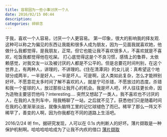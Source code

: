 ```yaml
---
title: 容易因为一些小事讨厌一个人
date: 2016/02/15 00:44
description:
categories: 碎碎念
---
```


于我，喜欢一个人容易，讨厌一个人更容易。 第一印象，很大的影响我的择友观.
这种可以称之为偏见的东西让我能和很多人成为朋友，因为一见面我就喜欢她，他做什么我都觉得，是我朋友，正常。但它也能让我不喜欢很多人，不喜欢就是不喜欢，吃饭我都觉得他在吃屎。
打心底觉得这是个不良习惯，感情上的鲁莽，太依赖感觉，对我交友一以及被讨厌的人都是不公平的。但是总要花时间判别，在这个世界上，有两种人，讲理的，不讲理的。《住在清潭洞》的女儿说：真希望这个地球分成两半，一半是好人，一半是坏人。可是啊，这人类如此复杂，怎么才能辨别好坏。不愿意花太多时间了解不喜欢的人，就是宁可杀错，不愿放过的态度。杀错和我一个星球的人，放过那些让我开心的机会。我是坏人吧，坏人往往更长命，因为造物主要惩罚他吗？interesting....
突然又想起了一类人，我不喜欢也不讨厌的人，在我的人生列车中，陪我畅聊了一站，之后就不见了。获悉他们只是随着时间在我的心里渐渐淡出，就像头脑特工里的记忆球褪色了而已。稀罕了那么一阵又不稀罕了，善变的人啊，因为你我都在不同的道路上生活吧。

2016/2/24
听 fm，据研究发现，人可以在 0.1s 内判断人的好坏。薄片撷取是一种保护机制啊。哈哈哈哈哈成为了让我不内疚的借口
[薄片撷取](https://www.zhihu.com/question/24330721/answer/28108779)
